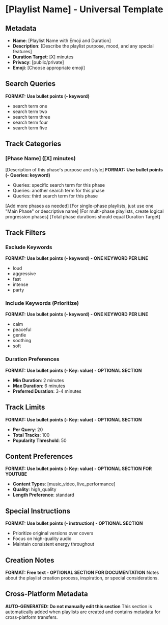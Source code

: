 # [Playlist Name] - Universal Template

## Metadata
- **Name**: [Playlist Name with Emoji and Duration]
- **Description**: [Describe the playlist purpose, mood, and any special features]
- **Duration Target**: [X] minutes
- **Privacy**: [public/private]
- **Emoji**: [Choose appropriate emoji]

## Search Queries
**FORMAT: Use bullet points (- keyword)**
- search term one
- search term two
- search term three
- search term four
- search term five

## Track Categories
### [Phase Name] ([X] minutes)
[Description of this phase's purpose and style]
**FORMAT: Use bullet points (- Queries: keyword)**
- Queries: specific search term for this phase
- Queries: another search term for this phase
- Queries: third search term for this phase

[Add more phases as needed]
[For single-phase playlists, just use one "Main Phase" or descriptive name]
[For multi-phase playlists, create logical progression phases]
[Total phase durations should equal Duration Target]

## Track Filters
### Exclude Keywords
**FORMAT: Use bullet points (- keyword) - ONE KEYWORD PER LINE**
- loud
- aggressive
- fast
- intense
- party

### Include Keywords (Prioritize)
**FORMAT: Use bullet points (- keyword) - ONE KEYWORD PER LINE**
- calm
- peaceful
- gentle
- soothing
- soft

### Duration Preferences
**FORMAT: Use bullet points (- **Key**: value) - OPTIONAL SECTION**
- **Min Duration**: 2 minutes
- **Max Duration**: 6 minutes
- **Preferred Duration**: 3-4 minutes

## Track Limits
**FORMAT: Use bullet points (- **Key**: value) - OPTIONAL SECTION**
- **Per Query**: 20
- **Total Tracks**: 100
- **Popularity Threshold**: 50

## Content Preferences
**FORMAT: Use bullet points (- **Key**: value) - OPTIONAL SECTION FOR YOUTUBE**
- **Content Types**: [music_video, live_performance]
- **Quality**: high_quality
- **Length Preference**: standard

## Special Instructions
**FORMAT: Use bullet points (- instruction) - OPTIONAL SECTION**
- Prioritize original versions over covers
- Focus on high-quality audio
- Maintain consistent energy throughout

## Creation Notes
**FORMAT: Free text - OPTIONAL SECTION FOR DOCUMENTATION**
Notes about the playlist creation process, inspiration, or special considerations.

## Cross-Platform Metadata
**AUTO-GENERATED: Do not manually edit this section**
This section is automatically added when playlists are created and contains metadata for cross-platform transfers.
